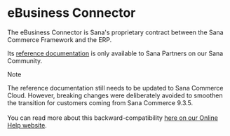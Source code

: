 # eBusiness Connector

The eBusiness Connector is Sana's proprietary contract between the Sana Commerce Framework and the ERP.

Its [reference documentation](https://community.sana-commerce.com/docs/eBusiness/index.html) is only available to Sana Partners on our Sana Community.

> [!NOTE]
> The reference documentation still needs to be updated to Sana Commerce Cloud. However, breaking changes were deliberately avoided to smoothen the transition for customers coming from Sana Commerce 9.3.5.
> <br/><br/>You can read more about this backward-compatibility [here on our Online Help website](https://support.sana-commerce.com/Content/Transition-Guide/ERP-Connectors.htm).